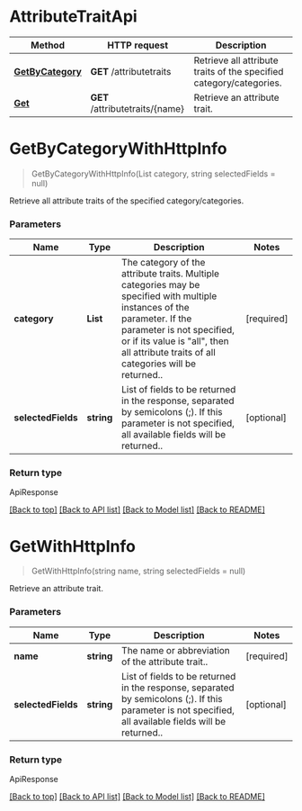 # AttributeTraitApi

Method | HTTP request | Description
------------ | ------------- | -------------
[**GetByCategory**](AttributeTraitApi.md#getbycategory) | **GET** /attributetraits | Retrieve all attribute traits of the specified category/categories.
[**Get**](AttributeTraitApi.md#get) | **GET** /attributetraits/{name} | Retrieve an attribute trait.


# **GetByCategoryWithHttpInfo**
> GetByCategoryWithHttpInfo(List<string> category, string selectedFields = null)

Retrieve all attribute traits of the specified category/categories.

### Parameters

Name | Type | Description | Notes
------------- | ------------- | ------------- | -------------
 **category** | **List<string>**| The category of the attribute traits. Multiple categories may be specified with multiple instances of the parameter. If the parameter is not specified, or if its value is "all", then all attribute traits of all categories will be returned.. | [required]
 **selectedFields** | **string**| List of fields to be returned in the response, separated by semicolons (;). If this parameter is not specified, all available fields will be returned.. | [optional]


### Return type

ApiResponse<PIItemsAttributeTrait>

[[Back to top]](#) [[Back to API list]](../../README.md#documentation-for-api-endpoints) [[Back to Model list]](../../README.md#documentation-for-models) [[Back to README]](../../README.md)

# **GetWithHttpInfo**
> GetWithHttpInfo(string name, string selectedFields = null)

Retrieve an attribute trait.

### Parameters

Name | Type | Description | Notes
------------- | ------------- | ------------- | -------------
 **name** | **string**| The name or abbreviation of the attribute trait.. | [required]
 **selectedFields** | **string**| List of fields to be returned in the response, separated by semicolons (;). If this parameter is not specified, all available fields will be returned.. | [optional]


### Return type

ApiResponse<PIAttributeTrait>

[[Back to top]](#) [[Back to API list]](../../README.md#documentation-for-api-endpoints) [[Back to Model list]](../../README.md#documentation-for-models) [[Back to README]](../../README.md)
